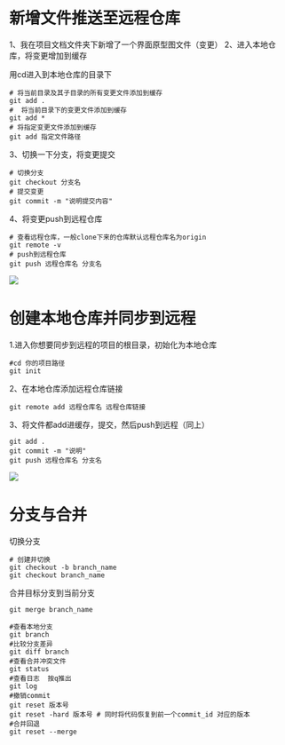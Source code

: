 # 新增文件推送至远程仓库

1、我在项目文档文件夹下新增了一个界面原型图文件（变更）
2、进入本地仓库，将变更增加到缓存

用cd进入到本地仓库的目录下

```
# 将当前目录及其子目录的所有变更文件添加到缓存
git add . 
#  将当前目录下的变更文件添加到缓存
git add *
# 将指定变更文件添加到缓存
git add 指定文件路径 
```

3、切换一下分支，将变更提交

```
# 切换分支
git checkout 分支名
# 提交变更
git commit -m "说明提交内容" 
```

4、将变更push到远程仓库

```
# 查看远程仓库，一般clone下来的仓库默认远程仓库名为origin
git remote -v 
# push到远程仓库
git push 远程仓库名 分支名 
```

![](C:\Users\zhanglubin\Desktop\笔记\Git\image\4355294-4ebbfaeae7d8a87f.webp)

# 创建本地仓库并同步到远程

1.进入你想要同步到远程的项目的根目录，初始化为本地仓库

```
#cd 你的项目路径
git init
```

2、在本地仓库添加远程仓库链接

```
git remote add 远程仓库名 远程仓库链接
```

3、将文件都add进缓存，提交，然后push到远程（同上）

```
git add .
git commit -m "说明"
git push 远程仓库名 分支名
```

![](C:\Users\zhanglubin\Desktop\笔记\Git\image\4355294-645ed2ff0f95bf6e.webp)

# 分支与合并

切换分支

```
# 创建并切换
git checkout -b branch_name 
git checkout branch_name
```

合并目标分支到当前分支

```
git merge branch_name 
```



```
#查看本地分支
git branch
#比较分支差异
git diff branch
#查看合并冲突文件
git status
#查看日志  按q推出
git log
#撤销commit
git reset 版本号
git reset -hard 版本号 # 同时将代码恢复到前一个commit_id 对应的版本
#合并回退
git reset --merge 
```

